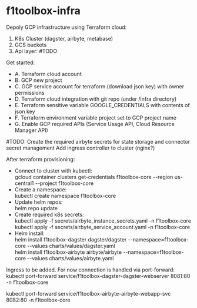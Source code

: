 # f1toolbox-infra

Depoly GCP infrastructure using Terraform cloud:

1. K8s Cluster (dagster, airbyte, metabase)
2. GCS buckets
3. Api layer: #TODO

Get started:
- A. Terraform cloud account
- B. GCP new project
- C. GCP service account for terraform (download json key) with owner permissions
- D. Terraform cloud integration with git repo (under /infra directory)
- E. Terraform sensitive variable GOOGLE_CREDENTIALS with contents of json key
- F. Terraform environment variable project set to GCP project name
- G. Enable GCP required APIs (Service Usage API, Cloud Resource Manager API)

#TODO:
Create the required airbyte secrets for state storage and connector secret management
Add ingress controller to cluster (nginx?)

After terraform provisioning:
- Connect to cluster with kubectl: \
gcloud container clusters get-credentials f1toolbox-core --region us-central1 --project f1toolbox-core
- Create a namespace: \
kubectl create namespace f1toolbox-core
- Update helm repos: \
helm repo update
- Create required k8s secrets: \
kubectl apply -f secrets/airbyte_instance_secrets.yaml -n f1toolbox-core \
kubectl apply -f secrets/airbyte_service_account.yaml -n f1toolbox-core
- Helm install: \
helm install f1toolbox-dagster dagster/dagster --namespace=f1toolbox-core --values charts/values/dagster.yaml \
helm install f1toolbox-airbyte airbyte/airbyte --namespace=f1toolbox-core --values charts/values/airbyte.yaml

Ingress to be added. For now connection is handled via port-forward: \
kubectl port-forward service/f1toolbox-dagster-dagster-webserver 8081:80 -n f1toolbox-core

kubectl port-forward service/f1toolbox-airbyte-airbyte-webapp-svc 8082:80 -n f1toolbox-core